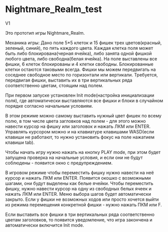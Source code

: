 # Nightmare_Realm_test

V1

Это прототип игры Nightmare_Realm.

Механика игры:
Дано поле 5*5 клеток и 15 фишек трех цветов(красный, зеленый, синий), по пять каждого цвета. Каждая клетка поля
может быть либо блокирована(черная ячейка), либо занята одной фишкой любого цвета, либо свободна(белая ячейка).
На поле выставлены все фишки, 6 клеток блокированы и 4 клетки свободны.
Блокированные клетки остаются таковыми всегда. Фишки мы можем передвигать на
соседнее свободное место по горизонтали или вертикали. Требуется, передвигая фишки,
выставить их в три вертикальных ряда соответственно цветам, стоящим над полем.

При первом запуске установлен Init mode(настройка инициализации поля), где автоматически выставляются все фишки и блоки в случайном порядке согласно
начальным условиям.

В этом режиме можно самому выставить нужный цвет фишек по всему полю, в том числе цвета загловков над полем - для этого можно навести курсор на фишку
или заголовок и нажать ЛКМ или ENTER. Управлять курсором можно и на клавиатуре клавишами WASD(если клавиши не работают, то нужно установить фокус на поле
нажатием клавиши tab). 

Чтобы начать игру нужно нажать на кнопку PLAY mode, при этом будет запущена проверка на начальные условия, и если они не будут соблюдены - появится
окно с предупреждением.

В игровом режиме чтобы переместить фишку нужно навести на неё курсор и нажать ЛКМ или ENTER. Появится окошко с возможными шагами, они будут выделены как белые
ячейки. Чтобы переместить фишку, нужно навести курсор на одну из свободных белых ячеек и нажать ЛКМ или ENTER. Меню выбора шагов будет автоматически закрыто.
Если у фишки не возможных ходов или просто хочется выйти из режима перемещения конкретной фишки - нужно нажать ПКМ или F. 

Если выставить все фишки в три вертикальных ряда соответственно цветам заголовков, то появится уведомление, что игра закончена и автоматически
включится Init mode.

